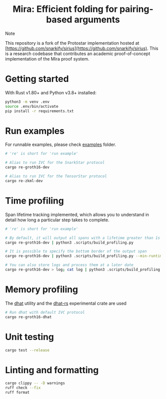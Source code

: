 <h1 align="center">Mira: Efficient folding for pairing-based arguments</h1>

> [!NOTE]
> This repository is a fork of the Protostar implementation hosted at [https://github.com/snarkify/sirius](https://github.com/snarkify/sirius). 
> This is a research codebase that contributes an academic proof-of-concept implementation of the Mira proof system.

# Getting started

With Rust v1.80+ and Python v3.8+ installed:

```bash
python3 -m venv .env
source .env/bin/activate
pip install -r requirements.txt
```

# Run examples

For runnable examples, please check [examples](examples) folder.

```bash
# 're' is short for 'run example'

# Alias to run IVC for the SnarkStar protocol
cargo re-groth16-dev

# Alias to run IVC for the TensorStar protocol
cargo re-zkml-dev
```

# Time profiling 

Span lifetime tracking implemented, which allows you to understand in detail
how long a particular step takes to complete.

```bash
# 're' is short for 'run example'

# By default, it will output all spans with a lifetime greater than 1s
cargo re-groth16-dev | python3 .scripts/build_profiling.py

# It is possible to specify the bottom border of the output span
cargo re-groth16-dev | python3 .scripts/build_profiling.py --min-runtime 0.1s

# You can also store logs and process them at a later date
cargo re-groth16-dev > log; cat log | python3 .scripts/build_profiling.py 
```

# Memory profiling 
The [dhat](https://valgrind.org/docs/manual/dh-manual.html) utility and the [dhat-rs](https://github.com/nnethercote/dhat-rs) experimental crate are used

```bash
# Run dhat with default IVC protocol
cargo re-groth16-dhat
```
# Unit testing

```bash
cargo test --release
```

# Linting and formatting

```bash
cargo clippy -- -D warnings
ruff check --fix
ruff format
```
